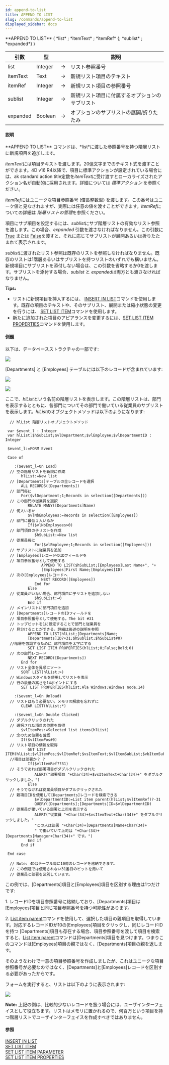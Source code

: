```yaml
---
id: append-to-list
title: APPEND TO LIST
slug: /commands/append-to-list
displayed_sidebar: docs
---
```


<!--REF #_command_.APPEND TO LIST.Syntax-->**APPEND TO LIST** ( *list* ; *itemText* ; *itemRef* {; *sublist* ; *expanded*} )<!-- END REF-->
<!--REF #_command_.APPEND TO LIST.Params-->
| 引数 | 型 |  | 説明 |
| --- | --- | --- | --- |
| list | Integer | &srarr; | リスト参照番号 |
| itemText | Text | &srarr; | 新規リスト項目のテキスト |
| itemRef | Integer | &srarr; | 新規リスト項目の参照番号 |
| sublist | Integer | &srarr; | 新規リスト項目に付属するオプションのサブリスト |
| expanded | Boolean | &srarr; | オプションのサブリストの展開/折りたたみ |

<!-- END REF-->

#### 説明 

<!--REF #_command_.APPEND TO LIST.Summary-->**APPEND TO LIST** コマンドは、*list*に渡した参照番号を持つ階層リストに新規項目を追加します。<!-- END REF-->

*itemText*には項目テキストを渡します。20億文字までのテキスト式を渡すことができます。4D v16 R4以降で、項目に標準アクションが設定されている場合には、ak standard action title定数を*itemText*に受け渡すとローカライズされたアクション名が自動的に採用されます。詳細については *標準アクション* を参照ください。

*itemRef*にはユニークな項目参照番号 (倍長整数型) を渡します。この番号はユニーク値と見なされますが、実際には任意の値を渡すことができます。*itemRef*についての詳細は *階層リストの管理*を参照ください。

項目にサブ項目を設定するには、*sublist*にサブ階層リストの有効なリスト参照を渡します。この場合、*expanded* 引数を渡さなければなりません。この引数に[True](true.md "True") または [False](false.md "False")を渡すと、それに応じてサブリストが展開あるいは折りたたまれて表示されます。

*sublist*に渡されたリスト参照は既存のリストを参照しなければなりません。既存のリストは1階層あるいはサブリストを持つリストのいずれでも構いません。新規項目にサブリストを添付しない場合は、この引数を省略するか0を渡します。サブリストを添付する場合、*sublist* と *expanded*は両方とも渡さなければなりません。

**Tips:**

* リストに新規項目を挿入するには、 [INSERT IN LIST](insert-in-list.md)コマンドを使用します。既存の項目のテキストや、そのサブリスト、展開または縮小状態の変更を行うには、 [SET LIST ITEM](set-list-item.md)コマンドを使用します。
* 新たに追加された項目のアピアランスを変更するには、[SET LIST ITEM PROPERTIES](set-list-item-properties.md)コマンドを使用します。

#### 例題 

以下は、データベースストラクチャの一部です:

![](../assets/en/commands/pict334094.en.png)

\[Departments\] と \[Employees\] テーブルには以下のレコードが含まれています:

![](../assets/en/commands/pict334096.en.png)

![](../assets/en/commands/pict334098.en.png)

ここで、*hlList*という名前の階層リストを表示します。この階層リストは、部門を表示するとともに、各部門についてその部門で働いている従業員のサブリストを表示します。*hlList*のオブジェクトメソッドは以下のようになります:

```4d
  // hlList 階層リストオブジェクトメソッド
 
 var $event_l : Integer
 var hlList;$hSubList;$vlDepartment;$vlEmployee;$vlDepartmentID : Integer
 
 $event_l:=FORM Event
 
 Case of
 
    :($event_l=On Load)
  // 空の階層リストを新規に作成
       hlList:=New list
  // [Departments]テーブルの全レコードを選択
       ALL RECORDS([Departments])
  // 部門毎に
       For($vlDepartment;1;Records in selection([Departments]))
  // この部門の従業員を選択
          RELATE MANY([Departments]Name)
  // 何人いるか
          $vlNbEmployees:=Records in selection([Employees])
  // 部門に最低１人いるか
          If($vlNbEmployees>0)
  // 部門項目の子リストを作成
             $hSubList:=New list
  // 従業員毎に
             For($vlEmployee;1;Records in selection([Employees]))
  // サブリストに従業員を追加
  // [Employees]レコードのIDフィールドを
  // 項目参照番号として使用する
                APPEND TO LIST($hSubList;[Employees]Last Name+", "+
                [Employees]First Name;[Employees]ID)
  // 次の[Employees]レコードへ
                NEXT RECORD([Employees])
             End for
          Else
  // 従業員がいない場合、部門項目に子リストを追加しない
             $hSubList:=0
          End if
  // メインリストに部門項目を追加
  // [Departments]レコードのIDフィールドを
  // 項目参照番号として使用する。The bit #31
  // トップビットを1に設定することで部門と従業員を
  // 見分けることができる。詳細は後述の説明を参照
          APPEND TO LIST(hlList;[Departments]Name;
          [Departments]ID?+31;$hSublist;$hSubList#0)
  //階層を強調するために 部門項目を太字にする
          SET LIST ITEM PROPERTIES(hlList;0;False;Bold;0)
  // 次の部門レコード
          NEXT RECORD([Departments])
       End for
  // リスト全体を昇順にソート
       SORT LIST(hlList;>)
  // Windowsスタイルを使用してリストを表示
  // 行の最低の高さを14ポイントにする
       SET LIST PROPERTIES(hlList;Ala Windows;Windows node;14)
 
    :($event_l=On Unload)
  // リストはもう必要ない。メモリの解放を忘れずに
       CLEAR LIST(hlList;*)
 
    :($event_l=On Double Clicked)
  // ダブルクリックされた
  // 選択された項目の位置を取得
       $vlItemPos:=Selected list items(hlList)
  // 念のため位置を確認
       If($vlItemPos#0)
  // リスト項目の情報を取得
          GET LIST  ITEM(hlList;$vlItemPos;$vlItemRef;$vsItemText;$vlItemSubList;$vbItemSubExpanded)
  //項目は部署か？ ?
          If($vlItemRef??31)
  // そうであれば部署項目がダブルクリックされた
             ALERT("部署項目 "+Char(34)+$vsItemText+Char(34)+" をダブルクリックしました。")
          Else
  // そうでなければ従業員項目がダブルクリックされた
  // 親項目IDを使用して[Departments]レコードを検索できる
             $vlDepartmentID:=List item parent(hlList;$vlItemRef)?-31
             QUERY([Departments];[Departments]ID=$vlDepartmentID)
  // 従業員が働いている部署と上司を表示する
             ALERT("従業員 "+Char(34)+$vsItemText+Char(34)+" をダブルクリックしました。"
             "この人は部署 "+Char(34)+[Departments]Name+Char(34)+
             " で働いていて上司は "+Char(34)+[Departments]Manager+Char(34)+" です。")
          End if
       End if
 
 End case
 
  // Note: 4Dはテーブル毎に10億のレコードを格納できます。
  // この例題では使用されない31番目のビットを用いて
  // 従業員と部署を区別しています。
```

この例では、\[Departments\]項目と\[Employees\]項目を区別する理由は1つだけです: 

1\. レコードIDを項目参照番号に格納しており、\[Departments\]項目は\[Employees\]項目と同じ項目参照番号を持つ可能性があります。

2\. [List item parent](list-item-parent.md "List item parent")コマンドを使用して、選択した項目の親項目を取得しています。対応するレコードIDが10の\[Employees\]項目をクリックし、同じレコードIDを持つ \[Departments\]項目も存在する場合、項目参照番号を渡して項目を検索すると、[List item parent](list-item-parent.md "List item parent")コマンドは\[Departments\]項目を見つけます。つまりこのコマンドは\[Employees\]項目の親ではなく、\[Departments\]項目の親を返します。

そのようなわけで一意の項目参照番号を作成しましたが、これはユニークな項目参照番号が必要なのではなく、\[Departments\]と\[Employees\]レコードを区別する必要があったからです。

フォームを実行すると、リストは以下のように表示されます:

![](../assets/en/commands/pict334100.en.png)

**Note:** 上記の例は、比較的少ないレコードを扱う場合には、ユーザインターフェイスとして役立ちます。リストはメモリに置かれるので、何百万という項目を持つ階層リストでユーザインターフェイスを作成すべきではありません。

#### 参照 

[INSERT IN LIST](insert-in-list.md)  
[SET LIST ITEM](set-list-item.md)  
[SET LIST ITEM PARAMETER](set-list-item-parameter.md)  
[SET LIST ITEM PROPERTIES](set-list-item-properties.md)  